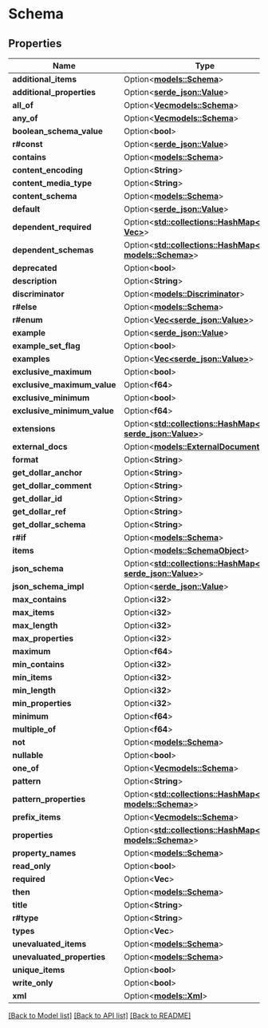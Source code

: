 # Schema

## Properties

Name | Type | Description | Notes
------------ | ------------- | ------------- | -------------
**additional_items** | Option<[**models::Schema**](Schema.md)> |  | [optional]
**additional_properties** | Option<[**serde_json::Value**](.md)> |  | [optional]
**all_of** | Option<[**Vec<models::Schema>**](Schema.md)> |  | [optional]
**any_of** | Option<[**Vec<models::Schema>**](Schema.md)> |  | [optional]
**boolean_schema_value** | Option<**bool**> |  | [optional]
**r#const** | Option<[**serde_json::Value**](.md)> |  | [optional]
**contains** | Option<[**models::Schema**](Schema.md)> |  | [optional]
**content_encoding** | Option<**String**> |  | [optional]
**content_media_type** | Option<**String**> |  | [optional]
**content_schema** | Option<[**models::Schema**](Schema.md)> |  | [optional]
**default** | Option<[**serde_json::Value**](.md)> |  | [optional]
**dependent_required** | Option<[**std::collections::HashMap<String, Vec<String>>**](Vec.md)> |  | [optional]
**dependent_schemas** | Option<[**std::collections::HashMap<String, models::Schema>**](Schema.md)> |  | [optional]
**deprecated** | Option<**bool**> |  | [optional]
**description** | Option<**String**> |  | [optional]
**discriminator** | Option<[**models::Discriminator**](Discriminator.md)> |  | [optional]
**r#else** | Option<[**models::Schema**](Schema.md)> |  | [optional]
**r#enum** | Option<[**Vec<serde_json::Value>**](serde_json::Value.md)> |  | [optional]
**example** | Option<[**serde_json::Value**](.md)> |  | [optional]
**example_set_flag** | Option<**bool**> |  | [optional]
**examples** | Option<[**Vec<serde_json::Value>**](serde_json::Value.md)> |  | [optional]
**exclusive_maximum** | Option<**bool**> |  | [optional]
**exclusive_maximum_value** | Option<**f64**> |  | [optional]
**exclusive_minimum** | Option<**bool**> |  | [optional]
**exclusive_minimum_value** | Option<**f64**> |  | [optional]
**extensions** | Option<[**std::collections::HashMap<String, serde_json::Value>**](serde_json::Value.md)> |  | [optional]
**external_docs** | Option<[**models::ExternalDocumentation**](ExternalDocumentation.md)> |  | [optional]
**format** | Option<**String**> |  | [optional]
**get_dollar_anchor** | Option<**String**> |  | [optional]
**get_dollar_comment** | Option<**String**> |  | [optional]
**get_dollar_id** | Option<**String**> |  | [optional]
**get_dollar_ref** | Option<**String**> |  | [optional]
**get_dollar_schema** | Option<**String**> |  | [optional]
**r#if** | Option<[**models::Schema**](Schema.md)> |  | [optional]
**items** | Option<[**models::SchemaObject**](SchemaObject.md)> |  | [optional]
**json_schema** | Option<[**std::collections::HashMap<String, serde_json::Value>**](serde_json::Value.md)> |  | [optional]
**json_schema_impl** | Option<[**serde_json::Value**](.md)> |  | [optional]
**max_contains** | Option<**i32**> |  | [optional]
**max_items** | Option<**i32**> |  | [optional]
**max_length** | Option<**i32**> |  | [optional]
**max_properties** | Option<**i32**> |  | [optional]
**maximum** | Option<**f64**> |  | [optional]
**min_contains** | Option<**i32**> |  | [optional]
**min_items** | Option<**i32**> |  | [optional]
**min_length** | Option<**i32**> |  | [optional]
**min_properties** | Option<**i32**> |  | [optional]
**minimum** | Option<**f64**> |  | [optional]
**multiple_of** | Option<**f64**> |  | [optional]
**not** | Option<[**models::Schema**](Schema.md)> |  | [optional]
**nullable** | Option<**bool**> |  | [optional]
**one_of** | Option<[**Vec<models::Schema>**](Schema.md)> |  | [optional]
**pattern** | Option<**String**> |  | [optional]
**pattern_properties** | Option<[**std::collections::HashMap<String, models::Schema>**](Schema.md)> |  | [optional]
**prefix_items** | Option<[**Vec<models::Schema>**](Schema.md)> |  | [optional]
**properties** | Option<[**std::collections::HashMap<String, models::Schema>**](Schema.md)> |  | [optional]
**property_names** | Option<[**models::Schema**](Schema.md)> |  | [optional]
**read_only** | Option<**bool**> |  | [optional]
**required** | Option<**Vec<String>**> |  | [optional]
**then** | Option<[**models::Schema**](Schema.md)> |  | [optional]
**title** | Option<**String**> |  | [optional]
**r#type** | Option<**String**> |  | [optional]
**types** | Option<**Vec<String>**> |  | [optional]
**unevaluated_items** | Option<[**models::Schema**](Schema.md)> |  | [optional]
**unevaluated_properties** | Option<[**models::Schema**](Schema.md)> |  | [optional]
**unique_items** | Option<**bool**> |  | [optional]
**write_only** | Option<**bool**> |  | [optional]
**xml** | Option<[**models::Xml**](XML.md)> |  | [optional]

[[Back to Model list]](../README.md#documentation-for-models) [[Back to API list]](../README.md#documentation-for-api-endpoints) [[Back to README]](../README.md)


